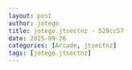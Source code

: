 ```yaml
---
layout: post
author: jotego
title: jotego.jtsectnz - 529cc57
date: 2025-09-26
categories: [Arcade, jtsectnz]
tags: [jotego.jtsectnz]
---
```


